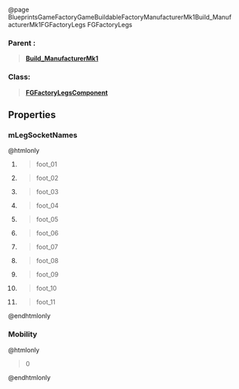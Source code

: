 @page BlueprintsGameFactoryGameBuildableFactoryManufacturerMk1Build_ManufacturerMk1FGFactoryLegs FGFactoryLegs
### Parent :
<b><a href="_blueprints_game_factory_game_buildable_factory_manufacturer_mk1_build__manufacturer_mk1.html"><blockquote>Build_ManufacturerMk1</blockquote></a></b>
### Class:
<b><a href="_class_script_f_g_factory_legs_component.html"><blockquote>FGFactoryLegsComponent</blockquote></a></b>
## Properties
### mLegSocketNames
@htmlonly
<ol>
<li>
<blockquote>foot_01</blockquote>
</li>
<li>
<blockquote>foot_02</blockquote>
</li>
<li>
<blockquote>foot_03</blockquote>
</li>
<li>
<blockquote>foot_04</blockquote>
</li>
<li>
<blockquote>foot_05</blockquote>
</li>
<li>
<blockquote>foot_06</blockquote>
</li>
<li>
<blockquote>foot_07</blockquote>
</li>
<li>
<blockquote>foot_08</blockquote>
</li>
<li>
<blockquote>foot_09</blockquote>
</li>
<li>
<blockquote>foot_10</blockquote>
</li>
<li>
<blockquote>foot_11</blockquote>
</li>
</ol>
@endhtmlonly

### Mobility
@htmlonly
<blockquote>0</blockquote>
@endhtmlonly

